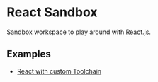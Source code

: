 # React Sandbox

Sandbox workspace to play around with [React.js](https://reactjs.org/).

## Examples

- [React with custom Toolchain](examples/custom-toolchain/README.md)
